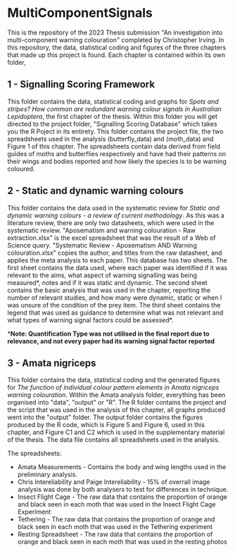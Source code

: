 # MultiComponentSignals 
This is the repository of the 2023 Thesis submission "An investigation into multi-component warning colouration" completed by Christopher Irving. In this repository, the data, statistical coding and figures of the three chapters that made up this project is found. Each chapter is contained within its own folder,

## 1 - Signalling Scoring Framework 
This folder contains the data, statistical coding and graphs for  *Spots  and  stripes? How common are redundant warning colour signals in Australian Lepidoptera*, the first chapter of the thesis. Within this folder you will get directed to the project folder, "Signalling Scoring Database"  which takes you the R Poject in its entirety. This folder contains the project file, the two spreadsheets used in the analysis (butterfly_data) and (moth_data) and Figure 1 of this chapter.  The spreadsheets contain data derived from field guides of moths and butterflies respectively and have had their patterns on their wings and bodies reported and how likely the species is to be warning coloured.

## 2 - Static and dynamic warning colours
This folder contains the data used in the systematic review for *Static and dynamic warning colours - a review of current methodology*.  As this was a literature review, there are only two datasheets, which were used in the systematic review. "Aposematism and warning colouration - Raw extraction.xlsx" is the excel spreadsheet that was the result of a Web of Science query. "Systematic Review - Aposematism AND Warning colouration.xlsx" copies the author, and titles from the raw datasheet, and applies the meta analysis to each paper.  This database has two sheets. The first sheet contains the data used, where each paper was identified if it was relevant to the aims, what aspect of warning signalling was being measured*, notes and if it was static and dynamic. The second sheet contains the basic analysis that was used in the chapter, reporting the number of relevant studies, and how many were dynamic, static or when I was unsure of the condition of the prey item.  The third sheet contains the legend that was used as guidance to determine what was not relevant and what types of warning signal factors could be assessed*.

***Note: Quantification Type was not utilised in the final report due to relevance, and not every paper had its warning signal factor reported** 

## 3 - Amata nigriceps
This folder contains the data, statistical coding and the generated figures for *The function of individual colour pattern elements in Amata nigriceps warning colouration*.  Within the Amata analysis folder, everything has been organised into "data", "output" or "R". The R folder contains the project and the script that was used in the analysis of this chapter, all graphs produced went into the "output" folder.  The output folder contains the figures produced by the R code, which is Figure 5 and Figure 6, used in this chapter, and Figure C1 and C2 which is used in the supplementary material of the thesis. The data file contains all spreadsheets used in the analysis.

The spreadsheets:

- Amata Measurements - Contains the body and wing lengths used in the preliminary analysis.
- Chris Intereliability and Paige Intereliability - 15% of overrall image analysis was done by both analysers to test for differences in technique. 
- Insect Flight Cage - The raw data that contains the proportion of orange and black seen in each moth that was used in the Insect Flight Cage Experiment
- Tethering - The raw data that contains the proportion of orange and black seen in each moth that was used in the Tethering experiment
- Resting Spreadsheet - The raw data that contains the proportion of orange and black seen in each moth that was used in the resting photos

